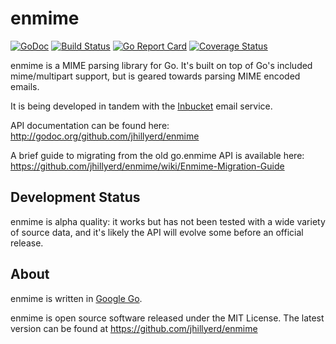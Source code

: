 enmime 
==========================================================================================

[![GoDoc](https://godoc.org/github.com/jhillyerd/enmime?status.png)][GoDoc]
[![Build Status](https://travis-ci.org/jhillyerd/enmime.png?branch=master)][Build Status] 
[![Go Report Card](https://goreportcard.com/badge/github.com/jhillyerd/enmime)][Go Report Card]
[![Coverage Status](https://coveralls.io/repos/github/jhillyerd/enmime/badge.svg)][Coverage Status]

enmime is a MIME parsing library for Go.  It's built on top of Go's included mime/multipart
support, but is geared towards parsing MIME encoded emails.

It is being developed in tandem with the [Inbucket] email service.

API documentation can be found here: http://godoc.org/github.com/jhillyerd/enmime

A brief guide to migrating from the old go.enmime API is available here:
https://github.com/jhillyerd/enmime/wiki/Enmime-Migration-Guide


## Development Status

enmime is alpha quality: it works but has not been tested with a wide variety of source data,
and it's likely the API will evolve some before an official release.


## About

enmime is written in [Google Go][Golang].

enmime is open source software released under the MIT License.  The latest version can be found at
https://github.com/jhillyerd/enmime

[Build Status]:    https://travis-ci.org/jhillyerd/enmime
[Coverage Status]: https://coveralls.io/github/jhillyerd/enmime
[Inbucket]:        http://www.inbucket.org/
[GoDoc]:           https://godoc.org/github.com/jhillyerd/enmime
[Golang]:          http://golang.org/
[Go Report Card]:  https://goreportcard.com/report/github.com/jhillyerd/enmime
